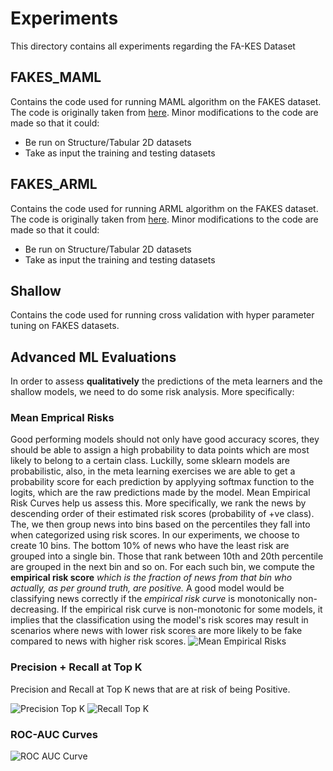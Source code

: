 # Experiments

This directory contains all experiments regarding the FA-KES Dataset

## FAKES_MAML
Contains the code used for running MAML algorithm on the FAKES dataset. The code is originally taken from [here](https://github.com/cbfinn/maml). Minor modifications to the code are made so that it could:
  * Be run on Structure/Tabular 2D datasets
  * Take as input the training and testing datasets

## FAKES_ARML
Contains the code used for running ARML algorithm on the FAKES dataset. The code is originally taken from [here](https://github.com/huaxiuyao/ARML). Minor modifications to the code are made so that it could:
  * Be run on Structure/Tabular 2D datasets
  * Take as input the training and testing datasets

## Shallow
Contains the code used for running cross validation with hyper parameter tuning on FAKES datasets.

## Advanced ML Evaluations
In order to assess **qualitatively** the predictions of the meta learners and the shallow models, we need to do some risk analysis. More specifically:

### Mean Emprical Risks
Good performing models should not only have good accuracy scores, they should be able to assign a high probability to data points which are most likely to belong to a certain class. Luckilly, some sklearn models are probabilistic, also, in the meta learning exercises we are able to get a probability score for each prediction by applyying softmax function to the logits, which are the raw predictions made by the model. 
Mean Empirical Risk Curves help us assess this. More specifically, we rank the news by descending order of their estimated risk scores (probability of +ve class). 
The, we then group news into bins based on the percentiles they fall into when categorized using risk scores. In our experiments, we choose to create 10 bins. 
The bottom 10\% of news who have the least risk are grouped into a single bin. Those that rank between 10th and 20th percentile are grouped in the next bin and so on. 
For each such bin, we compute the **empirical risk score** _which is the fraction of news from that bin who actually, as per ground truth, are positive._ A good model would be classifying news correctly if the _empirical risk curve_ is monotonically non-decreasing.
If the empirical risk curve is non-monotonic for some models, it implies that the classification using the model's risk scores may result in scenarios where news with lower risk scores are more likely to be fake compared to news with higher risk scores.
![Mean Empirical Risks](https://github.com/fakenewssyria/fake_news_detection/blob/master/Experiments/advanced_ml_plots_all/mean_empirical_risks.png)

### Precision + Recall at Top K
Precision and Recall at Top K news that are at risk of being Positive.

![Precision Top K](https://github.com/fakenewssyria/fake_news_detection/blob/master/Experiments/advanced_ml_plots_all/precisions_topK.png)
![Recall Top K](https://github.com/fakenewssyria/fake_news_detection/blob/master/Experiments/advanced_ml_plots_all/recalls_topK.png)

### ROC-AUC Curves
![ROC AUC Curve](https://github.com/fakenewssyria/fake_news_detection/blob/master/Experiments/advanced_ml_plots_all/roc_curves.png)
